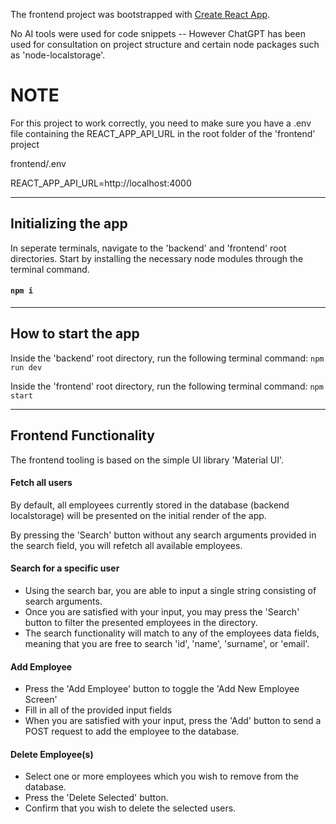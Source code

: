 The frontend project was bootstrapped with [Create React App](https://github.com/facebook/create-react-app).

No AI tools were used for code snippets -- However ChatGPT has been used for consultation on project structure and certain node packages such as 'node-localstorage'.

# NOTE
For this project to work correctly, you need to make sure you have a .env file containing the REACT_APP_API_URL in the root folder of the 'frontend' project

frontend/.env

REACT_APP_API_URL=http://localhost:4000

_______

## Initializing the app

In seperate terminals, navigate to the 'backend' and 'frontend' root directories.
Start by installing the necessary node modules through the terminal command.

#### `npm i`

_____

## How to start the app

Inside the 'backend' root directory, run the following terminal command: `npm run dev`

Inside the 'frontend' root directory, run the following terminal command: `npm start`

____

## Frontend Functionality

The frontend tooling is based on the simple UI library 'Material UI'.

#### Fetch all users

By default, all employees currently stored in the database (backend localstorage) will be presented on the initial render of the app.

By pressing the 'Search' button without any search arguments provided in the search field, you will refetch all available employees.

#### Search for a specific user

- Using the search bar, you are able to input a single string consisting of search arguments.
- Once you are satisfied with your input, you may press the 'Search' button to filter the presented employees in the directory.
- The search functionality will match to any of the employees data fields, meaning that you are free to search 'id', 'name', 'surname', or 'email'.

#### Add Employee

- Press the 'Add Employee' button to toggle the 'Add New Employee Screen'
- Fill in all of the provided input fields
- When you are satisfied with your input, press the 'Add' button to send a POST request to add the employee to the database.

#### Delete Employee(s)

- Select one or more employees which you wish to remove from the database.
- Press the 'Delete Selected' button.
- Confirm that you wish to delete the selected users.
